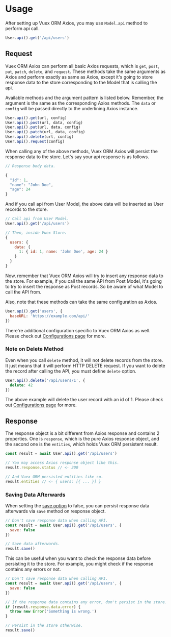 # Usage

After setting up Vuex ORM Axios, you may use `Model.api` method to perform api call.

```js
User.api().get('/api/users')
```

## Request

Vuex ORM Axios can perform all basic Axios requests, which is `get`, `post`, `put`, `patch`, `delete`, and `request`. These methods take the same arguments as Axios and perform exactly as same as Axios, except it's going to store response data to the store corresponding to the Model that is calling the api.

Available methods and the argument pattern is listed below. Remember, the argument is the same as the corresponding Axios methods. The `data` or `config` will be passed directly to the underlining Axios instance.

```js
User.api().get(url, config)
User.api().post(url, data, config)
User.api().put(url, data, config)
User.api().patch(url, data, config)
User.api().delete(url, config)
User.api().request(config)
```

When calling any of the above methods, Vuex ORM Axios will persist the response data to the store. Let's say your api response is as follows.

```js
// Response body data.

{
  "id": 1,
  "name": "John Doe",
  "age": 24
}
```

And if you call api from User Model, the above data will be inserted as User records to the store.

```js
// Call api from User Model.
User.api().get('/api/users')

// Then, inside Vuex Store.
{
  users: {
    data: {
      1: { id: 1, name: 'John Doe', age: 24 }
    }
  }
}
```

Now, remember that Vuex ORM Axios will try to insert any response data to the store. For example, if you call the same API from Post Model, it's going to try to insert the response as Post records. So be aware of what Model to call the API from.

Also, note that these methods can take the same configuration as Axios.

```js
User.api().get('users', {
  baseURL: 'https://example.com/api/'
})
```

There're additional configuration specific to Vuex ORM Axios as well. Please check out [Configurations page](configurations) for more.

### Note on Delete Method

Even when you call `delete` method, it will not delete records from the store. It just means that it will perform HTTP DELETE request. If you want to delete the record after calling the API, you must define `delete` option.

```js
User.api().delete('/api/users/1', {
  delete: 42
})
```

The above example will delete the user record with an id of 1. Please check out [Configurations page](configurations) for more.

## Response

The response object is a bit different from Axios response and contains 2 properties. One is `response`, which is the pure Axios response object, and the second one is the `entities`, which holds Vuex ORM persistent result.

```js
const result = await User.api().get('/api/users')

// You may access Axios response object like this.
result.response.status // <- 200

// And Vuex ORM persisted entities like so.
result.entities // <- { users: [{ ... }] }
```

### Saving Data Afterwards

When setting the [save option](./configurations#available-options) to false, you can persist response data afterwards via `save` method on response object.

```js
// Don't save response data when calling API.
const result = await User.api().get('/api/users', {
  save: false
})

// Save data afterwards.
result.save()
````

This can be useful when you want to check the response data before persisting it to the store. For example, you might check if the response contains any errors or not.

```js
// Don't save response data when calling API.
const result = await User.api().get('/api/users', {
  save: false
})

// If the response data contains any error, don't persist in the store.
if (result.response.data.error) {
  throw new Error('Something is wrong.')
}

// Persist in the store otherwise.
result.save()
````
